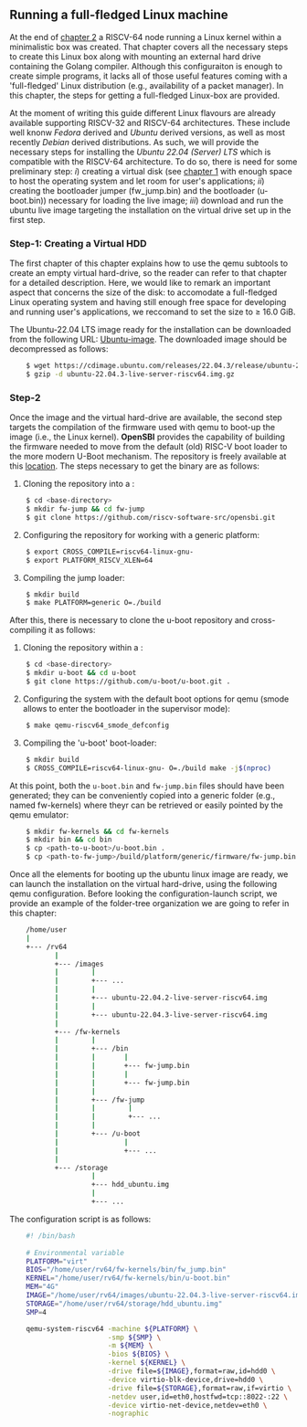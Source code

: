 ## Running a full-fledged Linux machine
At the end of [chapter 2](https://github.com/francesco-ismb/LINKS-RISC-V-Cloud-Computing-Ecosystem/blob/main/C02.md) a RISCV-64 node running a Linux kernel within a minimalistic box was created. That chapter covers all the necessary steps to create this Linux box along with mounting an external hard drive containing the Golang compiler. Although this configuraiton is enough to create simple programs, it lacks all of those useful features coming with a 'full-fledged' Linux distribution (e.g., availability of a packet manager). In this chapter, the steps for getting a full-fledged Linux-box are provided.

At the moment of writing this guide different Linux flavours are already available supporting RISCV-32 and RISCV-64 architectures. These include well knonw *Fedora* derived and *Ubuntu* derived versions, as well as most recently *Debian* derived distributions. As such, we will provide the necessary steps for installing the *Ubuntu 22.04 (Server) LTS* which is compatible with the RISCV-64 architecture. To do so, there is need for some preliminary step: *i*) creating a virtual disk (see [chapter 1](https://github.com/francesco-ismb/LINKS-RISC-V-Cloud-Computing-Ecosystem/blob/main/C01.md) with enough space to host the operating system and let room for user's applications; *ii*) creating the bootloader jumper (fw_jump.bin) and the bootloader (u-boot.bin)) necessary for loading the live image; *iii*) download and run the ubuntu live image targeting the installation on the virtual drive set up in the first step.

### Step-1: Creating a Virtual HDD ###
The first chapter of this chapter explains how to use the qemu subtools to create an empty virtual hard-drive, so the reader can refer to that chapter for a detailed description. Here, we would like to remark an important aspect that concerns the size of the disk: to accomodate a full-fledged Linux operating system and having still enough free space for developing and running user's applications, we reccomand to set the size to $\ge$ 16.0 GiB. 

The Ubuntu-22.04 LTS image ready for the installation can be downloaded from the following URL: [Ubuntu-image](https://cdimage.ubuntu.com/releases/22.04.3/release/ubuntu-22.04.3-live-server-riscv64.img.gz). The downloaded image should be decompressed as follows:
```bash
    $ wget https://cdimage.ubuntu.com/releases/22.04.3/release/ubuntu-22.04.3-live-server-riscv64.img.gz
    $ gzip -d ubuntu-22.04.3-live-server-riscv64.img.gz 
```

### Step-2 ####
Once the image and the virtual hard-drive are available, the second step targets the compilation of the firmware used with qemu to boot-up the image (i.e., the Linux kernel). **OpenSBI** provides the capability of building the firmware needed to move from the default (old) RISC-V boot loader to the more modern U-Boot mechanism. The repository is freely available at this [location](https://github.com/riscv-software-src/opensbi.git). The steps necessary to get the binary are as follows:
1. Cloning the repository into a <base-directory>:
```bash
    $ cd <base-directory>
    $ mkdir fw-jump && cd fw-jump
    $ git clone https://github.com/riscv-software-src/opensbi.git
```
2. Configuring the repository for working with a generic platform:
```bash
    $ export CROSS_COMPILE=riscv64-linux-gnu-
    $ export PLATFORM_RISCV_XLEN=64 
```
3. Compiling the jump loader:
```bash
    $ mkdir build
    $ make PLATFORM=generic O=./build
```

After this, there is necessary to clone the u-boot repository and cross-compiling it as follows:
1. Cloning the repository within a <base-directory>:
```bash
    $ cd <base-directory>
    $ mkdir u-boot && cd u-boot
    $ git clone https://github.com/u-boot/u-boot.git .  
```
2. Configuring the system with the default boot options for qemu (smode allows to enter the bootloader in the supervisor mode):
```bash
    $ make qemu-riscv64_smode_defconfig
```
3. Compiling the 'u-boot' boot-loader:
```bash
    $ mkdir build
    $ CROSS_COMPILE=riscv64-linux-gnu- O=./build make -j$(nproc)
```

At this point, both the `u-boot.bin` and `fw-jump.bin` files should have been generated; they can be conveniently copied into a generic folder (e.g., named fw-kernels) where theyr can be retrieved or easily pointed by the qemu emulator:
```bash
    $ mkdir fw-kernels && cd fw-kernels
    $ mkdir bin && cd bin 
    $ cp <path-to-u-boot>/u-boot.bin .
    $ cp <path-to-fw-jump>/build/platform/generic/firmware/fw-jump.bin .
```

Once all the elements for booting up the ubuntu linux image are ready, we can launch the installation on the virtual hard-drive, using the following qemu configuration. Before looking the configuration-launch script, we provide an example of the folder-tree organization we are going to refer in this chapter:
```bash
    /home/user
    |
    +--- /rv64
           |
           +--- /images
           |        |
           |        +--- ...          
           |        |
           |        +--- ubuntu-22.04.2-live-server-riscv64.img
           |        |
           |        +--- ubuntu-22.04.3-live-server-riscv64.img
           |
           +--- /fw-kernels
           |        |
           |        +--- /bin
           |        |       |
           |        |       +--- fw-jump.bin
           |        |       |
           |        |       +--- fw-jump.bin 
           |        |
           |        +--- /fw-jump
           |        |        |
           |        |        +--- ...
           |        |
           |        +--- /u-boot
           |                |
           |                +--- ...
           |
           +--- /storage
                    |
                    +--- hdd_ubuntu.img
                    |
                    +--- ...
```

The configuration script is as follows:
```bash
    #! /bin/bash
    
    # Environmental variable 
    PLATFORM="virt"
    BIOS="/home/user/rv64/fw-kernels/bin/fw_jump.bin"
    KERNEL="/home/user/rv64/fw-kernels/bin/u-boot.bin"
    MEM="4G"
    IMAGE="/home/user/rv64/images/ubuntu-22.04.3-live-server-riscv64.img"
    STORAGE="/home/user/rv64/storage/hdd_ubuntu.img"
    SMP=4

    qemu-system-riscv64 -machine ${PLATFORM} \
                        -smp ${SMP} \
                        -m ${MEM} \
                        -bios ${BIOS} \
                        -kernel ${KERNEL} \
                        -drive file=${IMAGE},format=raw,id=hdd0 \
                        -device virtio-blk-device,drive=hdd0 \
	                    -drive file=${STORAGE},format=raw,if=virtio \
                        -netdev user,id=eth0,hostfwd=tcp::8022-:22 \
                        -device virtio-net-device,netdev=eth0 \
                        -nographic
```